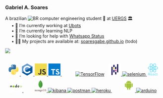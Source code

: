 ### Gabriel A. Soares

A brazilian <img src='https://flagcdn.com/16x12/br.png' alt="BR" /> computer engineering student 🤖 at [UERGS](https://www.uergs.edu.br/inicial) 🏛️
<br />⠀⠀• 🔭 I’m currently working at [Ubots](https://ubots.com.br/)
<br />⠀⠀• 🌱 I’m currently learning NLP
<br />⠀⠀• 🤝 I’m looking for help with [Whatsapp Status](https://github.com/soaresgabe/whatsapp-status)
<br />⠀⠀• 👨‍💻 My projects are available at: [soaresgabe.github.io](https://soaresgabe.github.io/) (todo)

<a href="https://www.linkedin.com/in/gabriel-soares-a27998101/"><img src="https://img.shields.io/badge/LinkedIn-0077B5?style=for-the-badge&logo=linkedin&logoColor=white" /></a>

##
<div align="center">
<a href="https://www.python.org" target="_blank" rel="noreferrer"> 
<img src="https://raw.githubusercontent.com/devicons/devicon/master/icons/python/python-original.svg" alt="python" width="40" height="40"/> 
</a>
<a href="https://www.cprogramming.com/" target="_blank" rel="noreferrer"> <img src="https://raw.githubusercontent.com/devicons/devicon/master/icons/c/c-original.svg" alt="c" width="40" height="40"/> 
</a>
<a href="https://developer.mozilla.org/en-US/docs/Web/JavaScript" target="_blank" rel="noreferrer"> 
<img src="https://raw.githubusercontent.com/devicons/devicon/master/icons/javascript/javascript-original.svg" alt="javascript" width="40" height="40"/> 
</a>
<a href="https://www.typescriptlang.org/" target="_blank" rel="noreferrer"> 
<img src="https://raw.githubusercontent.com/devicons/devicon/master/icons/typescript/typescript-original.svg" alt="typescript" width="40" height="40"/> 
</a>⠀⠀⠀
<a href="https://www.tensorflow.org/" target="_blank"><img style="margin: 10px" src="https://profilinator.rishav.dev/skills-assets/tensorflow-icon.svg" alt="TensorFlow" height="50" /></a>
<a href="https://pandas.pydata.org/" target="_blank" rel="noreferrer"> <img src="https://raw.githubusercontent.com/devicons/devicon/2ae2a900d2f041da66e950e4d48052658d850630/icons/pandas/pandas-original.svg" alt="pandas" width="40" height="40"/> 
</a>
<a href="https://www.selenium.dev" target="_blank" rel="noreferrer"> <img src="https://raw.githubusercontent.com/detain/svg-logos/780f25886640cef088af994181646db2f6b1a3f8/svg/selenium-logo.svg" alt="selenium" width="40" height="40"/> 
</a>
<a href="https://reactjs.org/" target="_blank" rel="noreferrer"> 
<img src="https://raw.githubusercontent.com/devicons/devicon/master/icons/react/react-original-wordmark.svg" alt="react" width="40" height="40"/> 
</a>
<a href="https://nodejs.org" target="_blank" rel="noreferrer"> 
<img src="https://raw.githubusercontent.com/devicons/devicon/master/icons/nodejs/nodejs-original-wordmark.svg" alt="nodejs" width="40" height="40"/> 
</a>⠀⠀⠀
<a href="https://www.mongodb.com/" target="_blank" rel="noreferrer"> 
<img src="https://raw.githubusercontent.com/devicons/devicon/master/icons/mongodb/mongodb-original-wordmark.svg" alt="mongodb" width="40" height="40"/> 
</a>
<a href="https://www.elastic.co/kibana" target="_blank" rel="noreferrer"> <img src="https://www.vectorlogo.zone/logos/elasticco_kibana/elasticco_kibana-icon.svg" alt="kibana" width="40" height="40"/> 
</a>
<a href="https://postman.com" target="_blank" rel="noreferrer"> <img src="https://www.vectorlogo.zone/logos/getpostman/getpostman-icon.svg" alt="postman" width="40" height="40"/>
</a>
<a href="https://heroku.com" target="_blank" rel="noreferrer"> <img src="https://www.vectorlogo.zone/logos/heroku/heroku-icon.svg" alt="heroku" width="40" height="40"/> 
</a>⠀⠀⠀
<a href="https://developer.android.com" target="_blank" rel="noreferrer"> <img src="https://raw.githubusercontent.com/devicons/devicon/master/icons/android/android-original-wordmark.svg" alt="android" width="40" height="40"/> 
</a>
<a href="https://www.arduino.cc/" target="_blank" rel="noreferrer"> <img src="https://cdn.worldvectorlogo.com/logos/arduino-1.svg" alt="arduino" width="40" height="40"/> 
</a>
</div>
